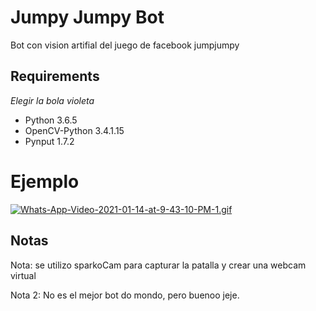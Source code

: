 # Jumpy Jumpy Bot
Bot con vision artifial del juego de facebook jumpjumpy

## Requirements

_Elegir la bola violeta_

* Python 3.6.5
* OpenCV-Python 3.4.1.15
* Pynput 1.7.2

# Ejemplo

[![Whats-App-Video-2021-01-14-at-9-43-10-PM-1.gif](https://i.postimg.cc/bwTHmsj2/Whats-App-Video-2021-01-14-at-9-43-10-PM-1.gif)](https://postimg.cc/688v36q9)

## Notas
Nota: se utilizo sparkoCam para capturar la patalla y crear una webcam virtual

Nota 2: No es el mejor bot do mondo, pero buenoo jeje.
